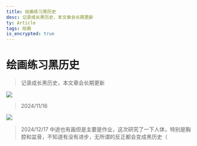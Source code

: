 ```yaml
---
title: 绘画练习黑历史
desc: 记录成长黑历史，本文章会长期更新
ty: Article
tags: 绘画
is_encrypted: true
---
```


# 绘画练习黑历史

> 记录成长黑历史，本文章会长期更新

![](https://oss.443eb9.dev/islandsmedia/22/20241116.png)

> 2024/11/16

![](https://oss.443eb9.dev/islandsmedia/22/20241216.png)

> 2024/12/17 中途也有画但是主要是作业，这次研究了一下人体，特别是胸腔和盆骨，不知道有没有进步，无所谓的反正都会变成黑历史（
